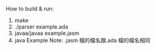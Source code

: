 How to build & run: 
1. make 
2. ./parser example.ada 
3. javaa/javaa example.jasm 
4. java Example 
Note: .jasm 檔的檔名跟.ada 檔的檔名相同
